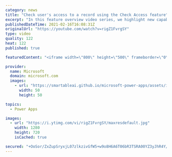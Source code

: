 ```yaml
---
category: news
title: "Check user's access to a record using the Check Access feature"
excerpt: "In this feature overview video series, we highlight new capabilities included in the latest update to Microsoft Power Apps.  This featured product update to Power Apps highlights check access, a new record level security feature admins can use to check and assign security roles.  Get the most out of"
publishedDateTime: 2021-02-16T16:08:31Z
originalUrl: "https://youtube.com/watch?v=rigZ1FvrgSY"
type: video
quality: 122
heat: 122
published: true

featuredContent: "<iframe width=\"800\" height=\"500\" frameborder=\"0\" src=\"https://www.youtube.com/embed/rigZ1FvrgSY\" allow=\"accelerometer; autoplay; encrypted-media; gyroscope; picture-in-picture\" allowfullscreen></iframe>"

provider:
  name: Microsoft
  domain: microsoft.com
  images:
    - url: "https://smartableai.github.io/microsoft-power-apps/assets/images/organizations/microsoft.com-50x50.jpg"
      width: 50
      height: 50

topics:
  - Power Apps

images:
  - url: "https://i.ytimg.com/vi/rigZ1FvrgSY/maxresdefault.jpg"
    width: 1280
    height: 720
    isCached: true

secured: "+OoSor/ZxZupSryxjL07zlkzivGfW5+w9o8H6A6T06bR3TSRA00YZ3yJhR4Y/QGJegxEn7OW3y+C0ipGhYMb9fH1ijYOu1bW5bjgdg42F5qSBcK860tk45f5n9iWTXVGMoBf57WHe6lcjTL8Vvd2qWpfFkVhGj7aU6rzsNRWflPrRQAbNS9VC/W965hSFvxZ2sw9E9Ae0I7i7Hs6/W2Oza4/iGc52a9BUuMorBqhBcVpyWiDvigBRAGLxQz5mCKN+WhqNnNYYh+1h3s5xgU7OMTmCDYvZM0UC8qkauxPhhRcGUJpusgtd3OXJ8y5i9ZgWeyCBnddsCo38Ym0Ee0uY+j4m/caFmre1Hgb3L51EI93nbsQp0vi6TPOsHzM9Bzv2RqDSGMFBFwqRExVf6NcTnLLaPdoFQ+81S21ciT42gg=;Enq6xXXmf73NAaOu26IQ5w=="
---
```


